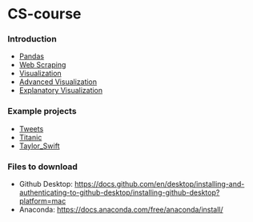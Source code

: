 # CS-course

### Introduction
*  [Pandas](Introduction/Pandas/pandas.ipynb)
*  [Web Scraping](Introduction/Web_scraping/web_scraping.ipynb)
*  [Visualization](Introduction/Visualization/visualization.ipynb)
*  [Advanced Visualization](Introduction/Advanced_visualization/advanced_visualization.ipynb)
*  [Explanatory Visualization](Introduction/Explanatory_visualization/explanatory_visualization.ipynb)

### Example projects
*  [Tweets](Projects/Tweets.ipynb)
*  [Titanic](Projects/Titanic.ipynb)
*  [Taylor_Swift](Projects/taylor_swift.ipynb)

### Files to download
*  Github Desktop: https://docs.github.com/en/desktop/installing-and-authenticating-to-github-desktop/installing-github-desktop?platform=mac 
*  Anaconda: https://docs.anaconda.com/free/anaconda/install/ 

